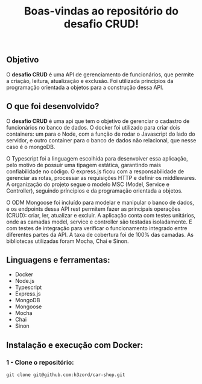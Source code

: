<h1 align="center">Boas-vindas ao repositório do desafio CRUD!</h1>
<br />

## Objetivo

O <strong>desafio CRUD</strong> é uma API de gerenciamento de funcionários, que permite a criação, leitura, atualização e exclusão. Foi utilizada princípios da programação orientada a objetos para a construção dessa API.

## O que foi desenvolvido?

O <strong>desafio CRUD</strong> é uma api que tem o objetivo de gerenciar o cadastro de funcionários no banco de dados. O docker foi utilizado para criar dois containers: um para o Node, com a função de rodar o Javascript do lado do servidor, e outro container para o banco de dados não relacional, que nesse caso é o mongoDB.

O Typescript foi a linguagem escolhida para desenvolver essa aplicação, pelo motivo de possuir uma tipagem estática, garantindo mais confiabilidade no código. O express.js ficou com a responsabilidade de gerenciar as rotas, processar as requisições HTTP e definir os middlewares. A organização do projeto segue o modelo MSC (Model, Service e Controller), seguindo príncipios e da programação orientada a objetos.

O ODM Mongoose foi incluído para modelar e manipular o banco de dados, e os endpoints dessa API rest permitem fazer as principais operações (CRUD): criar, ler, atualizar e excluir. A aplicação conta com testes unitários, onde as camadas model, service e controller são testadas isoladamente. E com testes de integração para verificar o funcionamento integrado entre diferentes partes da API. A taxa de cobertura foi de 100% das camadas. As bibliotecas utilizadas foram Mocha, Chai e Sinon.

## Linguagens e ferramentas:
- Docker
- Node.js
- Typescript
- Express.js
- MongoDB
- Mongoose
- Mocha
- Chai
- Sinon

## Instalação e execução com Docker:

### 1 - Clone o repositório:

```
git clone git@github.com:h3zord/car-shop.git
```